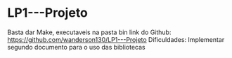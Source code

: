 # LP1---Projeto
Basta dar Make, executaveis na pasta bin
link do Github: https://github.com/wanderson130/LP1---Projeto
Dificuldades: Implementar segundo documento para o uso das bibliotecas
